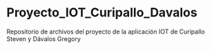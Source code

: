 # Proyecto_IOT_Curipallo_Davalos
Repositorio de archivos del proyecto de la aplicación IOT de Curipallo Steven y Dávalos Gregory
